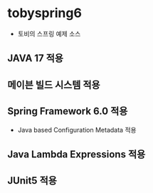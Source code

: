 # tobyspring6
* 토비의 스프링 예제 소스
## JAVA 17 적용
## 메이븐 빌드 시스템 적용
## Spring Framework 6.0 적용
* Java based Configuration Metadata 적용
## Java Lambda Expressions 적용
## JUnit5 적용
